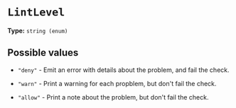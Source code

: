 # `LintLevel`

**Type:** `string (enum)`

## Possible values

- `"deny"` - Emit an error with details about the problem, and fail the check.

- `"warn"` - Print a warning for each propblem, but don't fail the check.

- `"allow"` - Print a note about the problem, but don't fail the check.